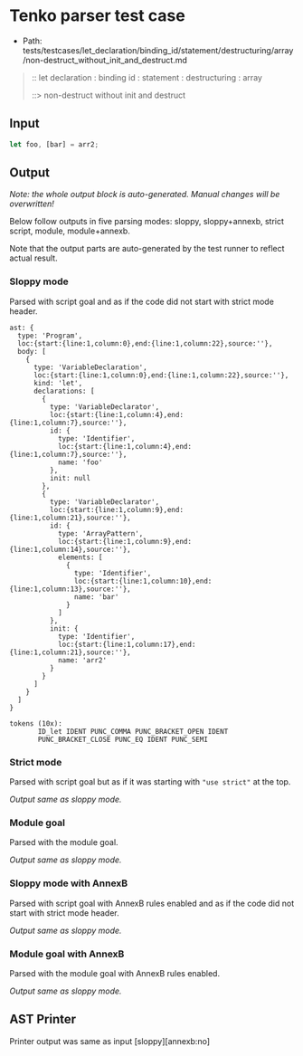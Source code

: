 # Tenko parser test case

- Path: tests/testcases/let_declaration/binding_id/statement/destructuring/array/non-destruct_without_init_and_destruct.md

> :: let declaration : binding id : statement : destructuring : array
>
> ::> non-destruct without init and destruct

## Input

`````js
let foo, [bar] = arr2;
`````

## Output

_Note: the whole output block is auto-generated. Manual changes will be overwritten!_

Below follow outputs in five parsing modes: sloppy, sloppy+annexb, strict script, module, module+annexb.

Note that the output parts are auto-generated by the test runner to reflect actual result.

### Sloppy mode

Parsed with script goal and as if the code did not start with strict mode header.

`````
ast: {
  type: 'Program',
  loc:{start:{line:1,column:0},end:{line:1,column:22},source:''},
  body: [
    {
      type: 'VariableDeclaration',
      loc:{start:{line:1,column:0},end:{line:1,column:22},source:''},
      kind: 'let',
      declarations: [
        {
          type: 'VariableDeclarator',
          loc:{start:{line:1,column:4},end:{line:1,column:7},source:''},
          id: {
            type: 'Identifier',
            loc:{start:{line:1,column:4},end:{line:1,column:7},source:''},
            name: 'foo'
          },
          init: null
        },
        {
          type: 'VariableDeclarator',
          loc:{start:{line:1,column:9},end:{line:1,column:21},source:''},
          id: {
            type: 'ArrayPattern',
            loc:{start:{line:1,column:9},end:{line:1,column:14},source:''},
            elements: [
              {
                type: 'Identifier',
                loc:{start:{line:1,column:10},end:{line:1,column:13},source:''},
                name: 'bar'
              }
            ]
          },
          init: {
            type: 'Identifier',
            loc:{start:{line:1,column:17},end:{line:1,column:21},source:''},
            name: 'arr2'
          }
        }
      ]
    }
  ]
}

tokens (10x):
       ID_let IDENT PUNC_COMMA PUNC_BRACKET_OPEN IDENT
       PUNC_BRACKET_CLOSE PUNC_EQ IDENT PUNC_SEMI
`````

### Strict mode

Parsed with script goal but as if it was starting with `"use strict"` at the top.

_Output same as sloppy mode._

### Module goal

Parsed with the module goal.

_Output same as sloppy mode._

### Sloppy mode with AnnexB

Parsed with script goal with AnnexB rules enabled and as if the code did not start with strict mode header.

_Output same as sloppy mode._

### Module goal with AnnexB

Parsed with the module goal with AnnexB rules enabled.

_Output same as sloppy mode._

## AST Printer

Printer output was same as input [sloppy][annexb:no]
